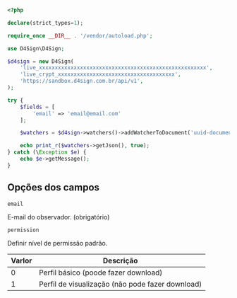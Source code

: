 ```php
<?php

declare(strict_types=1);

require_once __DIR__ . '/vendor/autoload.php';

use D4Sign\D4Sign;

$d4sign = new D4Sign(
    'live_xxxxxxxxxxxxxxxxxxxxxxxxxxxxxxxxxxxxxxxxxxxxxxxxxxxxx',
    'live_crypt_xxxxxxxxxxxxxxxxxxxxxxxxxxxxxxxxxxxxx',
    'https://sandbox.d4sign.com.br/api/v1',
);

try {
    $fields = [
        'email' => 'email@email.com'
    ];

    $watchers = $d4sign->watchers()->addWatcherToDocument('uuid-document', $fields);

    echo print_r($watchers->getJson(), true);
} catch (\Exception $e) {
    echo $e->getMessage();
}
```

## Opções dos campos

`email`

E-mail do observador. (obrigatório)

`permission`

Definir nível de permissão padrão.

| Varlor | Descrição                                        |
|--------|--------------------------------------------------|
| 0      | Perfil básico (poode fazer download)             |
| 1      | Perfil de visualização (não pode fazer download) |
